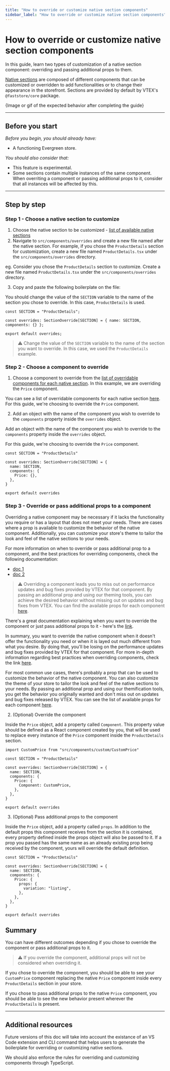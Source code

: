 ```yaml
---
title: "How to override or customize native section components"
sidebar_label: "How to override or customize native section components"
---
```



# How to override or customize native section components
In this guide, learn two types of customization of a native section component: overriding and passing additional props to them.

[Native sections](/tbd-link-to-native-sections-list) are composed of different components that can be customized or overridden to add functionalities or to change their appearance in the storefront. Sections are provided by default by VTEX's `@faststore/core` package.

{Image or gif of the expected behavior after completing the guide}

---

## Before you start

_Before you begin, you should already have:_
- A functioning Evergreen store.

_You should also consider that:_

- This feature is experimental.
- Some sections contain multiple instances of the same component. When overriting a component or passing additional props to it, consider that all instances will be affected by this.

---

## Step by step
### Step 1 - Choose a native section to customize

1. Choose the native section to be customized - [list of available native sections](./tbd-link)
2. Navigate to `src/components/overrides` and create a new file named after the native section. For example, if you chose the `ProductDetails` section for customization, create a new file named `ProductDetails.tsx` under the `src/components/overrides` directory.

eg. Consider you chose the `ProductDetails` section to customize. Create a new file named `ProductDetails.tsx` under the `src/components/overrides` directory.

3. Copy and paste the following boilerplate on the file: 

You should change the value of the `SECTION` variable to the name of the section you chose to override. In this case, `ProductDetails` is used.

```tsx
const SECTION = "ProductDetails";

const overrides: SectionOverride[SECTION] = { name: SECTION, components: {} };

export default overrides;
```
> ⚠️ Change the value of the `SECTION` variable to the name of the section you want to override. In this case, we used the `ProductDetails` example.
### Step 2 - Choose a component to override

1. Choose a component to override from the [list of overridable components for each native section](tbd-link). In this example, we are overriding the `Price` component.

You can see a list of overridable components for each native section [here](tbd-link). For this guide, we're choosing to override the `Price` component.

2. Add an object with the name of the component you wish to override to the `components` property inside the `overrides` object.

Add an object with the name of the component you wish to override to the `components` property inside the `overrides` object.

For this guide, we're choosing to override the `Price` component.

```tsx
const SECTION = "ProductDetails"

const overrides: SectionOverride[SECTION] = {
  name: SECTION,
  components: {
    Price: {},
  },
}

export default overrides
```

### Step 3 - Override or pass additional props to a component

Overriding a native component may be necessary if it lacks the functionality you require or has a layout that does not meet your needs. There are cases where a prop is available to customize the behavior of the native component. Additionally, you can customize your store's theme to tailor the look and feel of the native sections to your needs. 

For more information on when to override or pass additional prop to a component, and the best practices for overriding components, check the following documentation:

- [doc 1]()
- [doc 2]()

> ⚠️ Overriding a component leads you to miss out on performance updates and bug fixes provided by VTEX for that component. By passing an additional prop and using our theming tools, you can achieve the desired behavior without missing out on updates and bug fixes from VTEX. You can find the available props for each component [here](https://evergreen.faststore.dev/components).

There's a great documentation explaining when you want to override the component or just pass additional props to it - here's the [link](tbd-link).

In summary, you want to override the native component when it doesn't offer the functionality you need or when it is layed out much different from what you desire. By doing that, you'll be losing on the performance updates and bug fixes provided by VTEX for that component. For more in-depth information regarding best practices when overriding components, check the link [here](tbd-link).

For most common use cases, there's probably a prop that can be used to customize the behavior of the native component. You can also customize the theme of your store to tailor the look and feel of the native sections to your needs. By passing an additional prop and using our themification tools, you get the behavior you originally wanted and don't miss out on updates and bug fixes released by VTEX. You can see the list of available props for each component [here](https://evergreen.faststore.dev/components).

2. (Optional) Override the component

Inside the `Price` object, add a property called `Component`. This property value should be defined as a React component created by you, that will be used to replace every instance of the `Price` component inside the `ProductDetails` section.

```tsx
import CustomPrice from "src/components/custom/CustomPrice"

const SECTION = "ProductDetails"

const overrides: SectionOverride[SECTION] = {
  name: SECTION,
  components: {
    Price: {
      Component: CustomPrice,
    },
  },
}

export default overrides
```

3. (Optional) Pass additional props to the component

Inside the `Price` object, add a property called `props`. In addition to the default props this component receives from the section it is contained, every property defined inside the props object will also be passed to it. If a prop you passed has the same name as an already existing prop being received by the component, yours will override the default definition.

```tsx
const SECTION = "ProductDetails"

const overrides: SectionOverride[SECTION] = {
  name: SECTION,
  components: {
    Price: {
      props: {
        variation: "listing",
      },
    },
  },
}

export default overrides
```

## Summary

You can have different outcomes depending if you chose to override the component or pass additional props to it.

> ⚠️ If you override the component, additional props will not be considered when overriding it.

If you chose to override the component, you should be able to see your `CustomPrice` component replacing the native `Price` component inside every `ProductDetails` section in your store.

If you chose to pass additional props to the native `Price` component, you should be able to see the new behavior present wherever the `ProductDetails` is present.

---

## Additional resources

Future versions of this doc will take into account the existance of an VS Code extension and CLI command that helps users to generate the boilerplate for overriding or customizing native sections.

We should also enforce the rules for overriding and customizing components through TypeScript.